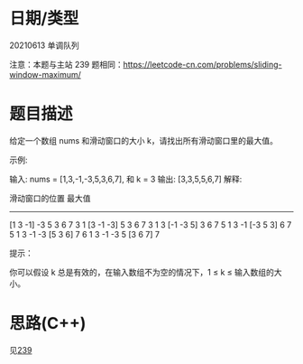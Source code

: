 
<!--
 * @Author: baisichen
 * @Date: 2021-05-10 10:20:04
 * @LastEditTime: 2021-06-13 13:41:14
 * @LastEditors: baisichen
 * @Description: 
-->
# 日期/类型
20210613 单调队列

注意：本题与主站 239 题相同：https://leetcode-cn.com/problems/sliding-window-maximum/

# 题目描述
给定一个数组 nums 和滑动窗口的大小 k，请找出所有滑动窗口里的最大值。

示例:

输入: nums = [1,3,-1,-3,5,3,6,7], 和 k = 3
输出: [3,3,5,5,6,7] 
解释: 

  滑动窗口的位置                最大值
---------------               -----
[1  3  -1] -3  5  3  6  7       3
 1 [3  -1  -3] 5  3  6  7       3
 1  3 [-1  -3  5] 3  6  7       5
 1  3  -1 [-3  5  3] 6  7       5
 1  3  -1  -3 [5  3  6] 7       6
 1  3  -1  -3  5 [3  6  7]      7
 

提示：

你可以假设 k 总是有效的，在输入数组不为空的情况下，1 ≤ k ≤ 输入数组的大小。


# 思路(C++)

见[239](239.sliding-window-maximum)

